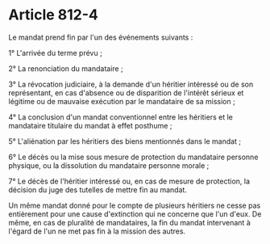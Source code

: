 # Article 812-4

Le mandat prend fin par l'un des événements suivants :

1° L'arrivée du terme prévu ;

2° La renonciation du mandataire ;

3° La révocation judiciaire, à la demande d'un héritier intéressé ou de son représentant, en cas d'absence ou de disparition de l'intérêt sérieux et légitime ou de mauvaise exécution par le mandataire de sa mission ;

4° La conclusion d'un mandat conventionnel entre les héritiers et le mandataire titulaire du mandat à effet posthume ;

5° L'aliénation par les héritiers des biens mentionnés dans le mandat ;

6° Le décès ou la mise sous mesure de protection du mandataire personne physique, ou la dissolution du mandataire personne morale ;

7° Le décès de l'héritier intéressé ou, en cas de mesure de protection, la décision du juge des tutelles de mettre fin au mandat.

Un même mandat donné pour le compte de plusieurs héritiers ne cesse pas entièrement pour une cause d'extinction qui ne concerne que l'un d'eux. De même, en cas de pluralité de mandataires, la fin du mandat intervenant à l'égard de l'un ne met pas fin à la mission des autres.
